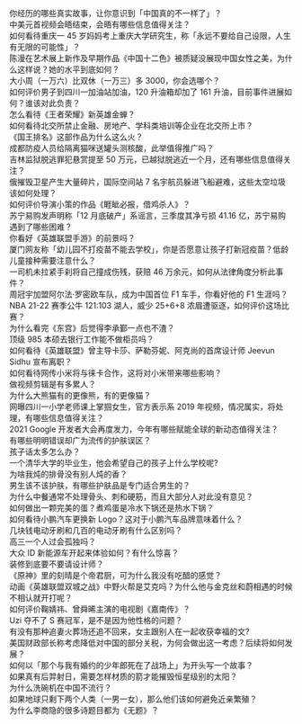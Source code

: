 你经历的哪些真实故事，让你意识到「中国真的不一样了」？  
中美元首视频会晤结束，会晤有哪些信息值得关注？  
如何看待重庆一 45 岁妈妈考上重庆大学研究生，称「永远不要给自己设限，人生有无限的可能性」？  
陈漫在艺术展上新作及早期作品《中国十二色》被质疑没展现中国女性之美，为什么这样说？她的水平到底如何？  
大小周（一万六）比双休（一万三）多 3000，你会选哪个？  
如何评价男子到四川一加油站加油，120 升油箱却加了 161 升油，目前事件进展如何？谁该对此负责？  
怎么看待《王者荣耀》新英雄金蝉？  
如何看待北交所禁止金融、房地产、学科类培训等企业在北交所上市？  
《国王排名》这部作品为什么这么火？  
成都防疫人员给隔离猫咪送罐头测核酸，此举值得推广吗？  
吉林监狱脱逃罪犯悬赏提至 50 万元，已越狱脱逃近一个月，还有哪些信息值得关注？  
俄摧毁卫星产生大量碎片，国际空间站 7 名宇航员躲进飞船避难，这些太空垃圾该如何处理？  
如何评价导演小策的作品《睚眦必报，借鸡杀人》？  
苏宁易购发声明称「12 月底破产」系谣言，三季度其净亏损 41.16 亿，苏宁易购遇到了哪些困难？  
你看好《英雄联盟手游》的前景吗？  
厦门网友称「幼儿园不打疫苗不能去学校」，你是否愿意让孩子打新冠疫苗？低龄儿童接种需要注意什么？  
一司机未拉紧手刹将自己撞成伤残，获赔 46 万余元，如何从法律角度分析此事件？  
周冠宇加盟阿尔法·罗密欧车队，成为中国首位 F1 车手，你看好他的 F1 生涯吗？  
NBA 21-22 赛季公牛 121:103 湖人，威少 25+6+8 浓眉遭驱逐，如何评价这场比赛？  
为什么看完《东宫》后觉得李承鄞一点也不渣？  
顶级 985 本硕去银行工作能不做柜员吗？  
如何看待《英雄联盟》曾主导卡莎、萨勒芬妮、阿克尚的首席设计师 Jeevun Sidhu 宣布离职？  
如何看待网传小米将与徕卡合作，这将对小米带来哪些影响？  
做视频剪辑是有多累人？  
为什么大熊猫有的更像熊，有的更像猫？  
网曝四川一小学老师课上掌掴女生，官方表示系 2019 年视频，情况属实，将处理，有哪些信息值得关注？  
2021 Google 开发者大会再度发力，今年有哪些赋能全球的新动态值得关注？  
有哪些明明错误却广为流传的护肤误区？  
孩子话太多怎么办？  
一个清华大学的毕业生，他会希望自己的孩子上什么学校呢?  
为啥我炖的排骨没有别人炖的香？  
男生该不该护肤，有哪些护肤品是专门适合男生的？  
为什么中餐通常不处理骨头、刺和硬筋，而且大部分人对此没有意见？  
如何做出一颗完美的蛋？煮鸡蛋是冷水下锅还是热水下锅？  
如何看待小鹏汽车更换新 Logo？这对于小鹏汽车品牌意味着什么？  
几块钱电动牙刷和几百的电动牙刷有什么区别吗？  
高三一个人过会孤独吗？  
大众 ID 新能源车开起来体验如何？有什么惊喜？  
装修到底要不要请设计师？  
《原神》里的刻晴是个帝君厨，可为什么我没有吃醋的感觉？  
动画《英雄联盟双城之战》中野火帮是艾克吗？为什么他与金克丝和蔚相遇的时候不相认就开打呢？  
如何评价鞠婧祎、曾舜晞主演的电视剧《嘉南传》？  
Uzi 夺不了 S 赛冠军，是不是因为他性格的问题？  
有没有那种追妻火葬场还追不回来，女主跟别人在一起收获幸福的文?  
美国财政部长称考虑降低对中国的部分关税，为何会做出这一考虑？后续将如何发展？  
如何以「那个与我有婚约的少年郎死在了战场上」为开头写一个故事？  
如果真有后羿射日，需要怎样材质的箭才能摧毁恒星级别的太阳？  
为什么洗碗机在中国不流行？  
如果地球只剩下两个人类（一男一女），那么他们该如何避免近亲繁殖？  
为什么李商隐的很多诗题目都为《无题》？  
